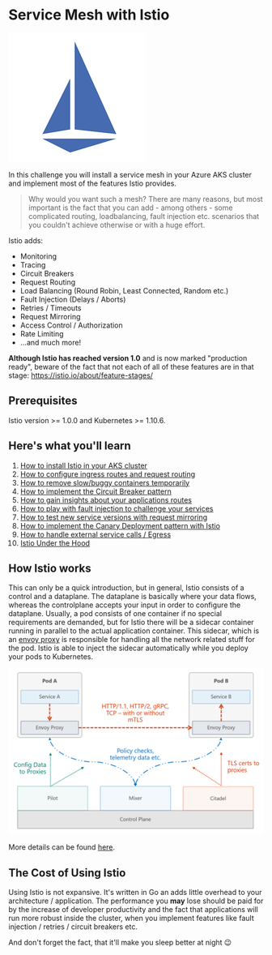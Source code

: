 # Service Mesh with Istio #

![Istio Service Mesh](/img/istio.png)

In this challenge you will install a service mesh in your Azure AKS cluster and implement most of the features Istio provides.

> Why would you want such a mesh? There are many reasons, but most important is the fact that you can add - among others - some complicated routing, loadbalancing, fault injection etc. scenarios that you couldn't achieve otherwise or with a huge effort.

Istio adds:

- Monitoring
- Tracing
- Circuit Breakers
- Request Routing
- Load Balancing (Round Robin, Least Connected, Random etc.)
- Fault Injection (Delays / Aborts)
- Retries / Timeouts
- Request Mirroring
- Access Control / Authorization
- Rate Limiting
- ...and much more!

**Although Istio has reached version 1.0** and is now marked "production ready", beware of the fact that not each of all of these features are in that stage: <https://istio.io/about/feature-stages/>

## Prerequisites ##

Istio version >= 1.0.0 and Kubernetes >= 1.10.6.

## Here's what you'll learn ##

1. [How to install Istio in your AKS cluster](challenges.2.1.sm-installation.md)
1. [How to configure ingress routes and request routing](challenges.2.2.sm-ingress-rr.md)
1. [How to remove slow/buggy containers temporarily](challenges.2.3.sm-remove.md)
1. [How to implement the Circuit Breaker pattern](challenges.2.4.sm-circuitbreaker.md)
1. [How to gain insights about your applications routes](challenges.2.5.sm-insights.md)
1. [How to play with fault injection to challenge your services](challenges.2.6.sm-faultinjection.md)
1. [How to test new service versions with request mirroring](challenges.2.7.sm-requestmirroring.md)
1. [How to implement the Canary Deployment pattern with Istio](challenges.2.8.sm-canary.md)
1. [How to handle external service calls / Egress](challenges.2.9.sm-egress.md)
1. [Istio Under the Hood](challenges.2.10.sm-deepdive.md)

## How Istio works ##

This can only be a quick introduction, but in general, Istio consists of a control and a dataplane. The dataplane is basically where your data flows, whereas the controlplane accepts your input in order to configure the dataplane. Usually, a pod consists of one container if no special requirements are demanded, but for Istio there will be a sidecar container running in parallel to the actual application container. This sidecar, which is an [envoy proxy](https://www.envoyproxy.io/) is responsible for handling all the network related stuff for the pod. Istio is able to inject the sidecar automatically while you deploy your pods to Kubernetes.

![Istio Overview](img/istio-overview.png)

More details can be found [here](https://istio.io/docs/concepts/what-is-istio/overview/).

## The Cost of Using Istio ##

Using Istio is not expansive. It's written in Go an adds little overhead to your architecture / application. The performance you **may** lose should be paid for by the increase of developer productivity and the fact that applications will run more robust inside the cluster, when you implement features like fault injection / retries / circuit breakers etc.

And don't forget the fact, that it'll make you sleep better at night :wink: